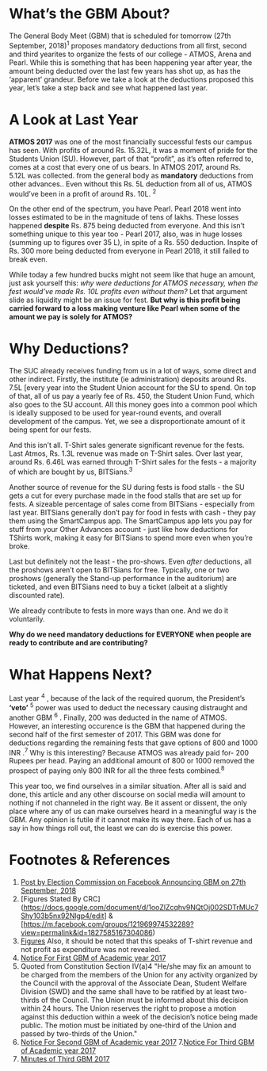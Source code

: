 <!-- TITLE: Abc -->
<!-- SUBTITLE: A quick summary of Abc -->

# What’s the GBM About?
The General Body Meet (GBM) that is scheduled for tomorrow (27th September, 2018)<sup>1</sup>  proposes mandatory deductions from all first, second and third yearites to organize the fests of our college - ATMOS, Arena and Pearl. While this is something that has been happening year after year, the amount being deducted over the last few years has shot up, as has the ‘apparent’ grandeur. Before we take a look at the deductions proposed this year, let’s take a step back and see what happened last year. 

# A Look at Last Year
**ATMOS 2017** was one of the most financially successful fests our campus has seen. With profits of around Rs. 15.32L, it was a moment of pride for the Students Union (SU). However, part of that “profit”, as it’s often referred to, comes at a cost that every one of us bears. In ATMOS 2017, around Rs. 5.12L was collected. from the general body as **mandatory** deductions from other advances.. Even without this Rs. 5L deduction from all of us, ATMOS would’ve been in a profit of around Rs. 10L. <sup>2</sup>

On the other end of the spectrum, you have Pearl. Pearl 2018 went into losses estimated to be in the magnitude of tens of lakhs. These losses happened **despite** Rs. 875 being deducted from everyone. And this isn’t something unique to this year too - Pearl 2017, also, was in huge losses (summing up to figures over 35 L), in spite of a Rs. 550 deduction. Inspite of Rs. 300 more being deducted from everyone in Pearl 2018, it still failed to break even.

While today a few hundred bucks might not seem like that huge an amount, just ask yourself this: *why were deductions for ATMOS necessary, when the fest would’ve made Rs. 10L profits even without them?* Let that argument slide as liquidity might be an issue for fest. **But why is this profit being carried forward to a loss making venture like Pearl when some of the amount we pay is solely for ATMOS?**


# Why Deductions?
The SUC already receives funding from us in a lot of ways, some direct and other indirect. Firstly, the institute (ie administration) deposits around Rs. 7.5L [every year into the Student Union account for the SU to spend. On top of that, all of us pay a yearly fee of Rs. 450, the Student Union Fund, which also goes to the SU account. All this money goes into a common pool which is ideally supposed to be used for year-round events, and overall development of the campus. Yet, we see a disproportionate amount of it being spent for our fests. 

And this isn’t all. T-Shirt sales generate significant revenue for the fests. Last Atmos, Rs. 1.3L revenue was made on T-Shirt sales. Over last year, around Rs. 6.46L was earned through T-Shirt sales for the fests - a majority of which are bought by us, BITSians.<sup>3</sup> 

Another source of revenue for the SU during fests is food stalls - the SU gets a cut for every purchase made in the food stalls that are set up for fests. A sizeable percentage of sales come from BITSians - especially from last year. BITSians generally don’t pay for food in fests with cash - they pay them using the SmartCampus app. The SmartCampus app lets you pay for stuff from your Other Advances account - just like how deductions for TShirts work, making it easy for BITSians to spend more even when you’re broke.

Last but definitely not the least - the pro-shows. Even *after* deductions, all the proshows aren’t open to BITSians for free. Typically, one or two proshows (generally the Stand-up performance in the auditorium) are ticketed, and even BITSians need to buy a ticket (albeit at a slightly discounted rate). 

We already contribute to fests in more ways than one. And we do it voluntarily. 

**Why do we need mandatory deductions for EVERYONE when people are ready to contribute and are contributing?**

# What Happens Next?


Last year <sup>4</sup>  , because of the lack of the required quorum, the President’s **‘veto’** <sup>5</sup> power was used to deduct the necessary causing distraught and another GBM <sup>6</sup> . Finally, 200 was deducted in the name of ATMOS. However, an interesting occurence is the GBM that happened during the second half of the first semester of 2017. This GBM was done for deductions regarding the remaining fests that gave options of 800 and 1000 INR .<sup>7</sup> Why is this interesting? Because ATMOS was already paid for- 200 Rupees per head. Paying an additional amount of 800 or 1000 removed the prospect of paying only 800 INR for all the three fests combined.<sup>8</sup>

This year too, we find ourselves in a similar situation. After all is said and done, this article and any other discourse on social media will amount to nothing if not channeled in the right way. Be it assent or dissent, the only place where any of us can make ourselves heard in a meaningful way is the GBM. Any opinion is futile if it cannot make its way there. Each of us has a say in how things roll out, the least we can do is exercise this power.


# Footnotes & References

1. [Post by Election Commission on Facebook Announcing GBM on 27th September, 2018](https://www.facebook.com/ElectionCommissionBPHC/photos/a.1722458891331105/2200014776908845/?type=3&theater)
2.  [Figures Stated By CRC](https://docs.google.com/document/d/1ooZlZcqhv9NQtOj002SDTrMUc7Shy103b5nx92Nlgp4/edit] & [https://m.facebook.com/groups/121969974532289?view=permalink&id=1827585167304086) 
3.  [Figures](https://docs.google.com/document/d/1ooZlZcqhv9NQtOj002SDTrMUc7Shy103b5nx92Nlgp4/edit) Also, it should be noted that this speaks of T-shirt revenue and not profit as expenditure was not revealed.
4. [Notice For First GBM of Academic year 2017](https://www.facebook.com/ElectionCommissionBPHC/photos/a.1722458891331105/1977871535789838/?type=3&theater)
5.  Quoted from Constitution Section IV(a)4 "He/she may fix an amount to be charged from the members of the Union for any activity organized by the Council with the approval of the Associate Dean, Student Welfare Division (SWD) and the same shall have to be ratified by at least two-thirds of the Council. The Union must be informed about this decision within 24 hours. The Union reserves the right to propose a motion against this deduction within a week of the decision’s notice being made public. The motion must be initiated by one-third of the Union and passed by two-thirds of the Union."
6. [Notice For Second GBM of Academic year 2017](https://www.facebook.com/ElectionCommissionBPHC/photos/a.1722458891331105/1980889525488039/?type=3&theater)
7.[Notice For Third GBM of Academic year 2017](https://www.facebook.com/ElectionCommissionBPHC/photos/a.1722458891331105/1999930620250596/?type=3&theater)
8. [Minutes of Third GBM 2017](https://docs.google.com/document/d/132Kl8DturvxpCSYASHejX7LJNGdqQUwMkG5UZO3vv0I)









